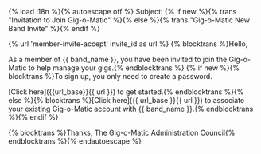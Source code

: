 {% load i18n %}{% autoescape off %}
Subject: {% if new %}{% trans "Invitation to Join Gig-o-Matic" %}{% else %}{% trans "Gig-o-Matic New Band Invite" %}{% endif %}

{% url 'member-invite-accept' invite_id as url %}
{% blocktrans %}Hello,

As a member of {{ band_name }}, you have been invited to join the Gig-o-Matic to help manage your gigs.{% endblocktrans %}  {% if new %}{% blocktrans %}To sign up, you only need to create a password.

[Click here]({{url_base}}{{ url }}) to get started.{% endblocktrans %}{% else %}{% blocktrans %}[Click here]({{ url_base }}{{ url }}) to associate your existing Gig-o-Matic account with {{ band_name }}.{% endblocktrans %}{% endif %}

{% blocktrans %}Thanks,
The Gig-o-Matic Administration Council{% endblocktrans %}{% endautoescape %}